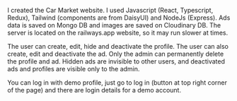 I created the Car Market website. I used Javascript (React, Typescript, Redux), Tailwind (components are from DaisyUI) and NodeJs (Express). Ads data is saved on Mongo DB and images are saved on Cloudinary DB. The server is located on the railways.app website, so it may run slower at times.

The user can create, edit, hide and deactivate the profile. The user can also create, edit and deactivate the ad. Only the admin can permanently delete the profile and ad. Hidden ads are invisible to other users, and deactivated ads and profiles are visible only to the admin.

You can log in with demo profile, just go to log in (button at top right corner of the page) and there are login details for a demo account.